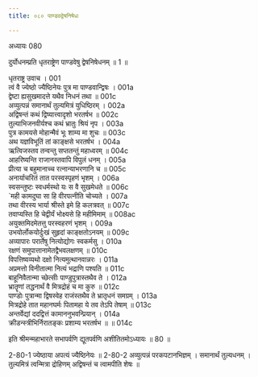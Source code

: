 ```yaml
---
title: ०८० पाण्डवद्वेषनिषेधः

---
```

अध्यायः 080

दुर्योधनम्प्रति धृतराष्ट्रेण पाण्डवेषु द्वेषनिषेधनम् ॥ 1 ॥

धृतराष्ट्र उवाच ।	001  
त्वं वै ज्येष्ठो ज्यैष्ठिनेयः पुत्र मा पाण्डवान्द्विषः ।	001a  
द्वेष्टा ह्यसुखमादत्ते यथैव निधनं तथा ॥	001c  
अव्युत्पन्नं समानार्थं तुल्यमित्रं युधिष्ठिरम् ।	002a  
अद्विषन्तं कथं द्विष्यात्त्वादृशो भरतर्षभ ॥	002c  
तुल्याभिजनवीर्यश्च कथं भ्रातुः श्रियं नृप ।	003a  
पुत्र कामयसे मोहान्मैवं भूः शाम्य मा शुचः ॥	003c  
अथ यज्ञविभूतिं तां काङ्क्षसे भरतर्षभ ।	004a  
ऋत्विजस्तव तन्वन्तु सप्ततन्तुं महाध्वरम् ॥	004c  
आहरिष्यन्ति राजानस्तवापि विपुलं धनम् ।	005a  
प्रीत्या च बहुमानाच्च रत्नान्याभरणानि च ॥	005c  
अनार्याचरितं तात परस्वस्पृहणं भृशम् ।	006a  
स्वसन्तुष्टः स्वधर्मस्थो यः स वै सुखमेधते ॥	006c  
`मही कामदुघा सा हि वीरपत्नीति चोच्यते ।	007a  
तथा वीरस्य भार्या श्रीस्ते इमे हि कलत्रवत् ॥	007c  
तवाप्यस्ति हि चेद्वीर्यं भोक्ष्यसे हि महीमिमाम् ॥	008ac  
अयुक्तमिदमेतत्तु परस्वहरणं भृशम् ।	009a  
उभयोर्लोकयोर्दुःखं सुहृदां काङ्क्षतोऽनयम् ॥	009c  
अव्यापारः परार्तेषु नित्योद्योगः स्वकर्मसु ।	010a  
रक्षणं समुपात्तानामेतद्वैभवलक्षणम् ॥	010c  
विपत्तिष्वव्यथो दक्षो नित्यमुत्थानवान्नरः ।	011a  
अप्रमत्तो विनीतात्मा नित्यं भद्राणि पश्यति ॥	011c  
बाहूनिवैतान्मा च्छेत्सीः पाण्डुपुत्रास्तथैव ते ।	012a  
भ्रातॄणां तद्धनार्थं वै मित्रद्रोहं च मा कुरु ॥	012c  
पाण्डोः पुत्रान्मा द्विषस्वेह राजंस्तथैव ते भ्रातृधनं समग्रम् ।	013a  
मित्रद्रोहे तात महानघर्मः पितामहा ये तव तेऽपि तेषाम् ॥	013c  
अन्तर्वेद्यां ददद्वित्तं कामाननुभवन्प्रियान् ।	014a  
क्रीडन्स्त्रीभिर्निरातङ्कः प्रशाम्य भरतर्षभ ॥ ॥	014c  

इति श्रीमन्महाभारते सभापर्वणि द्यूतपर्वणि अशीतितमोऽध्यायः ॥ 80 ॥

2-80-1 ज्येष्ठाया अपत्यं ज्यैष्ठिनेयः ॥ 2-80-2 अव्युत्पन्नं परकपटानभिज्ञम् । समानार्थं तुल्यधनम् । तुल्यमित्रं त्वन्मित्रा द्रोहिणम् अद्विषन्तं च त्वामपीति शेषः ॥